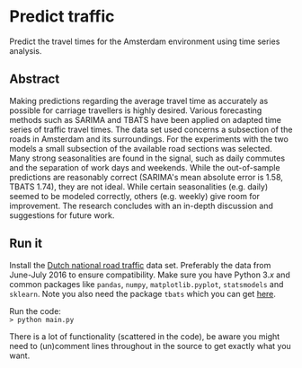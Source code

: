 # Predict traffic

Predict the travel times for the Amsterdam environment using time series analysis.

## Abstract

Making predictions regarding the average travel time as accurately as possible for carriage travellers is highly desired. Various forecasting methods such as SARIMA and TBATS have been applied on adapted time series of traffic travel times. The data set used concerns a subsection of the roads in Amsterdam and its surroundings. For the experiments with the two models a small subsection of the available road sections was selected. Many strong seasonalities are found in the signal, such as daily commutes and the separation of work days and weekends. While the out-of-sample predictions are reasonably correct (SARIMA's mean absolute error is 1.58, TBATS 1.74), they are not ideal. While certain seasonalities (e.g. daily) seemed to be modeled correctly, others (e.g. weekly) give room for improvement. The research concludes with an in-depth discussion and suggestions for future work.

## Run it

Install the [Dutch national road traffic](https://www.ndw.nu/) data set. Preferably the data from June-July 2016 to ensure compatibility.
Make sure you have Python 3._x_ and common packages like `pandas`, `numpy`, `matplotlib.pyplot`, `statsmodels` and `sklearn`. Note you also need the package `tbats` which you can get [here](https://github.com/intive-DataScience/tbats).

Run the code:  
```> python main.py```

There is a lot of functionality (scattered in the code), be aware you might need to (un)comment lines throughout in the source to get exactly what you want.
